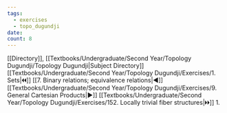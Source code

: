 ```yaml
---
tags:
  - exercises
  - topo_dugundji
date: 
count: 8
---
```

[[Directory]], [[Textbooks/Undergraduate/Second Year/Topology Dugundji/Topology Dugundji|Subject Directory]]
[[Textbooks/Undergraduate/Second Year/Topology Dugundji/Exercises/1. Sets|🞀🞀]] [[7. Binary relations; equivalence relations|◀]] [[Textbooks/Undergraduate/Second Year/Topology Dugundji/Exercises/9. General Cartesian Products|▶]] [[Textbooks/Undergraduate/Second Year/Topology Dugundji/Exercises/152. Locally trivial fiber structures|🞂🞂]]
1. 